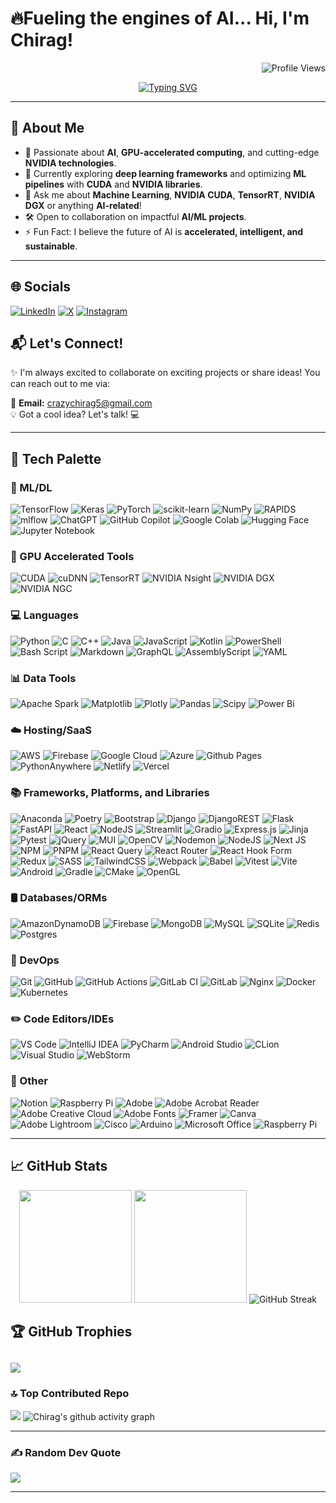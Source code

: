 # 🔥Fueling the engines of AI... Hi, I'm Chirag!
<p align="right">
  <img src="https://komarev.com/ghpvc/?username=venev-g&label=Profile%20views&color=blueviolet&style=plastic" alt="Profile Views" />
</p>
<p align="center"> 
  <a href="https://git.io/typing-svg"><img src="https://readme-typing-svg.herokuapp.com?font=Georgia&size=30&duration=2500&pause=1000&color=00FF00&center=true&vCenter=true&width=500&lines=GPU+Accelerated+AI+Engineer;NVIDIA+Tech+Stack+Expert;Machine+Learning+Enthusiast;Open+Source+Contributor;Tech+Innovator" alt="Typing SVG" /></a>
</p>

---

## 🚀 About Me
- 🌟 Passionate about **AI**, **GPU-accelerated computing**, and cutting-edge **NVIDIA technologies**.
- 🔭 Currently exploring **deep learning frameworks** and optimizing **ML pipelines** with **CUDA** and **NVIDIA libraries**.
- 💬 Ask me about **Machine Learning**, **NVIDIA CUDA**, **TensorRT**, **NVIDIA DGX** or anything **AI-related**!
- 🛠️ Open to collaboration on impactful **AI/ML projects**.
- ⚡ Fun Fact: I believe the future of AI is **accelerated, intelligent, and sustainable**.

---

## 🌐 Socials
[![LinkedIn](https://img.shields.io/badge/LinkedIn-0077B5.svg?style=plastic&logo=linkedin&logoColor=white)](https://linkedin.com/in/your-profile)
[![X](https://img.shields.io/badge/X-%23000000.svg?style=plastic&logo=X&logoColor=white)](https://twitter.com/your-profile)
[![Instagram](https://img.shields.io/badge/Instagram-E4405F.svg?style=plastic&logo=instagram&logoColor=white)](https://instagram.com/_chirag_s)
## 📬 Let's Connect!

✨ I'm always excited to collaborate on exciting projects or share ideas! You can reach out to me via:  

📧 **Email:** [crazychirag5@gmail.com](mailto:crazychirag5@gmail.com)  
💡 Got a cool idea? Let's talk! 💻

---

## 🎨 Tech Palette
### 🧠 ML/DL
![TensorFlow](https://img.shields.io/badge/TensorFlow-%23FF6F00.svg?style=flat&logo=TensorFlow&logoColor=white)
![Keras](https://img.shields.io/badge/Keras-%23D00000.svg?style=flat&logo=Keras&logoColor=white)
![PyTorch](https://img.shields.io/badge/PyTorch-%23EE4C2C.svg?style=flat&logo=PyTorch&logoColor=white)
![scikit-learn](https://img.shields.io/badge/scikit--learn-%23F7931E.svg?style=flat&logo=scikit-learn&logoColor=white)
![NumPy](https://img.shields.io/badge/numpy-%23013243.svg?style=flat&logo=numpy&logoColor=white)
![RAPIDS](https://img.shields.io/badge/RAPIDS-7f3bff.svg?style=flat&logo=Rapids&logoColor=white)
![mlflow](https://img.shields.io/badge/mlflow-%23d9ead3.svg?style=plastic&logo=mlflow&logoColor=blue)
![ChatGPT](https://img.shields.io/badge/chatGPT-74aa9c?style=flat&logo=openai&logoColor=white)
![GitHub Copilot](https://img.shields.io/badge/github_copilot-8957E5?style=flat&logo=github-copilot&logoColor=white)
![Google Colab](https://img.shields.io/badge/Google%20Colab-%23F9A825.svg?style=flat&logo=googlecolab&logoColor=white)
![Hugging Face](https://img.shields.io/badge/%F0%9F%A4%97%20Hugging%20Face-Spaces-blue)
![Jupyter Notebook](https://img.shields.io/badge/jupyter-%23FA0F00.svg?style=flat&logo=jupyter&logoColor=white)

### 🚀 GPU Accelerated Tools
![CUDA](https://img.shields.io/badge/CUDA-2f2f2f.svg?style=flat&logo=NVIDIA&logoColor=green)
![cuDNN](https://img.shields.io/badge/cuDNN-2f2f2f.svg?style=flat&logo=NVIDIA&logoColor=green)
![TensorRT](https://img.shields.io/badge/TensorRT-2f2f2f.svg?style=flat&logo=NVIDIA&logoColor=green)
![NVIDIA Nsight](https://img.shields.io/badge/NVIDIA%20Nsight-2f2f2f.svg?style=flat&logo=NVIDIA&logoColor=green)
![NVIDIA DGX](https://img.shields.io/badge/NVIDIA%20DGX-2f2f2f.svg?style=flat&logo=NVIDIA&logoColor=green)
![NVIDIA NGC](https://img.shields.io/badge/NVIDIA%20NGC-2f2f2f.svg?style=flat&logo=NVIDIA&logoColor=green)

### 💻 Languages
![Python](https://img.shields.io/badge/python-3670A0?style=flat&logo=python&logoColor=ffdd54)
![C](https://img.shields.io/badge/c-%2300599C.svg?style=flat&logo=c&logoColor=white)
![C++](https://img.shields.io/badge/c++-%2300599C.svg?style=flat&logo=c%2B%2B&logoColor=white)
![Java](https://img.shields.io/badge/java-%23ED8B00.svg?style=flat&logo=openjdk&logoColor=white)
![JavaScript](https://img.shields.io/badge/javascript-%23323330.svg?style=flat&logo=javascript&logoColor=%23F7DF1E)
![Kotlin](https://img.shields.io/badge/kotlin-%237F52FF.svg?style=flat&logo=kotlin&logoColor=white)
![PowerShell](https://img.shields.io/badge/PowerShell-%235391FE.svg?style=flat&logo=powershell&logoColor=white)
![Bash Script](https://img.shields.io/badge/bash_script-%23121011.svg?style=flat&logo=gnu-bash&logoColor=white)
![Markdown](https://img.shields.io/badge/markdown-%23000000.svg?style=flat&logo=markdown&logoColor=white)
![GraphQL](https://img.shields.io/badge/-GraphQL-E10098?style=flat&logo=graphql&logoColor=white)
![AssemblyScript](https://img.shields.io/badge/Assembly%20Script-%23000000.svg?style=flat&logo=assemblyscript&logoColor=white)
![YAML](https://img.shields.io/badge/yaml-%23ffffff.svg?style=flat&logo=yaml&logoColor=151515)

### 📊 Data Tools
![Apache Spark](https://img.shields.io/badge/Apache%20Spark-FDEE21?style=flat&logo=apachespark&logoColor=black)
![Matplotlib](https://img.shields.io/badge/Matplotlib-%23ffffff.svg?style=flat&logo=matplotlib&logoColor=black)
![Plotly](https://img.shields.io/badge/Plotly-%233F4F75.svg?style=flat&logo=plotly&logoColor=white)
![Pandas](https://img.shields.io/badge/pandas-%23150458.svg?style=flat&logo=pandas&logoColor=white)
![Scipy](https://img.shields.io/badge/SciPy-%230C55A5.svg?style=flat&logo=scipy&logoColor=white)
![Power Bi](https://img.shields.io/badge/Power_BI-F2C811?style=plastic&logo=powerbi&logoColor=black)

### ☁️ Hosting/SaaS
![AWS](https://img.shields.io/badge/AWS-%23FF9900.svg?style=flat&logo=amazon-aws&logoColor=white)
![Firebase](https://img.shields.io/badge/firebase-%23039BE5.svg?style=flat&logo=firebase)
![Google Cloud](https://img.shields.io/badge/GoogleCloud-%234285F4.svg?style=flat&logo=google-cloud&logoColor=white)
![Azure](https://img.shields.io/badge/Azure-%230072C6.svg?style=flat&logo=microsoftazure&logoColor=white)
![Github Pages](https://img.shields.io/badge/github%20pages-121013?style=flat&logo=github&logoColor=white)
![PythonAnywhere](https://img.shields.io/badge/PythonAnywhere-%232F9FD7.svg?style=flat&logo=pythonanywhere&logoColor=151515)
![Netlify](https://img.shields.io/badge/Netlify-%23000000.svg?style=flat&logo=netlify&logoColor=#00C7B7)
![Vercel](https://img.shields.io/badge/Vercel-%23000000.svg?style=flat&logo=vercel&logoColor=white)

### 📚 Frameworks, Platforms, and Libraries
![Anaconda](https://img.shields.io/badge/Anaconda-%2344A833.svg?style=flat&logo=anaconda&logoColor=white) 
![Poetry](https://img.shields.io/badge/Poetry-%233B82F6.svg?style=flat&logo=poetry&logoColor=0B3D8D)
![Bootstrap](https://img.shields.io/badge/bootstrap-%238511FA.svg?style=flat&logo=bootstrap&logoColor=white)
![Django](https://img.shields.io/badge/django-%23092E20.svg?style=flat&logo=django&logoColor=white)
![DjangoREST](https://img.shields.io/badge/DJANGO-REST-ff1709?style=flat&logo=django&logoColor=white&color=ff1709&labelColor=gray)
![Flask](https://img.shields.io/badge/flask-%23000.svg?style=flat&logo=flask&logoColor=white)
![FastAPI](https://img.shields.io/badge/FastAPI-005571?style=flat&logo=fastapi)
![React](https://img.shields.io/badge/react-%2320232a.svg?style=flat&logo=react&logoColor=%2361DAFB)
![NodeJS](https://img.shields.io/badge/node.js-6DA55F?style=flat&logo=node.js&logoColor=white)
![Streamlit](https://img.shields.io/badge/Streamlit-%23FE4B4B.svg?style=flat&logo=streamlit&logoColor=white)
![Gradio](https://img.shields.io/badge/Gradio-%23039BE5.svg?style=flat&logo=gradio&logoColor=white)
![Express.js](https://img.shields.io/badge/express.js-%23404d59.svg?style=flat&logo=express&logoColor=%2361DAFB)
![Jinja](https://img.shields.io/badge/jinja-white.svg?style=flat&logo=jinja&logoColor=black) 
![Pytest](https://img.shields.io/badge/pytest-%23ffffff.svg?style=flat&logo=pytest&logoColor=2f9fe3)
![jQuery](https://img.shields.io/badge/jquery-%230769AD.svg?style=flat&logo=jquery&logoColor=white) 
![MUI](https://img.shields.io/badge/MUI-%230081CB.svg?style=flat&logo=mui&logoColor=white) 
![OpenCV](https://img.shields.io/badge/opencv-%23white.svg?style=flat&logo=opencv&logoColor=white) 
![Nodemon](https://img.shields.io/badge/NODEMON-%23323330.svg?style=flat&logo=nodemon&logoColor=%BBDEAD) 
![NodeJS](https://img.shields.io/badge/node.js-6DA55F?style=flat&logo=node.js&logoColor=white) 
![Next JS](https://img.shields.io/badge/Next-black?style=flat&logo=next.js&logoColor=white)
![NPM](https://img.shields.io/badge/NPM-%23CB3837.svg?style=flat&logo=npm&logoColor=white) 
![PNPM](https://img.shields.io/badge/pnpm-%234a4a4a.svg?style=flat&logo=pnpm&logoColor=f69220)
![React Query](https://img.shields.io/badge/-React%20Query-FF4154?style=flat&logo=react%20query&logoColor=white) 
![React Router](https://img.shields.io/badge/React_Router-CA4245?style=flat&logo=react-router&logoColor=white) 
![React Hook Form](https://img.shields.io/badge/React%20Hook%20Form-%23EC5990.svg?style=flat&logo=reacthookform&logoColor=white) 
![Redux](https://img.shields.io/badge/redux-%23593d88.svg?style=flat&logo=redux&logoColor=white)
![SASS](https://img.shields.io/badge/SASS-hotpink.svg?style=flat&logo=SASS&logoColor=white)
![TailwindCSS](https://img.shields.io/badge/tailwindcss-%2338B2AC.svg?style=flat&logo=tailwind-css&logoColor=white) 
![Webpack](https://img.shields.io/badge/webpack-%238DD6F9.svg?style=flat&logo=webpack&logoColor=black) 
![Babel](https://img.shields.io/badge/Babel-F9DC3e?style=flat&logo=babel&logoColor=black)
![Vitest](https://img.shields.io/badge/-Vitest-252529?style=flat&logo=vitest&logoColor=FCC72B)
![Vite](https://img.shields.io/badge/vite-%23646CFF.svg?style=flat&logo=vite&logoColor=white)
![Android](https://img.shields.io/badge/Android-3DDC84?style=flat&logo=android&logoColor=white)
![Gradle](https://img.shields.io/badge/Gradle-02303A.svg?style=flat&logo=Gradle&logoColor=white)
![CMake](https://img.shields.io/badge/CMake-%23008FBA.svg?style=flat&logo=cmake&logoColor=white)
![OpenGL](https://img.shields.io/badge/OpenGL-%23FFFFFF.svg?style=flat&logo=opengl)

### 🛢️ Databases/ORMs
![AmazonDynamoDB](https://img.shields.io/badge/Amazon%20DynamoDB-4053D6?style=flat&logo=Amazon%20DynamoDB&logoColor=white)
![Firebase](https://img.shields.io/badge/firebase-a08021?style=flat&logo=firebase&logoColor=ffcd34) 
![MongoDB](https://img.shields.io/badge/MongoDB-%234ea94b.svg?style=flat&logo=mongodb&logoColor=white) 
![MySQL](https://img.shields.io/badge/mysql-4479A1.svg?style=flat&logo=mysql&logoColor=white) 
![SQLite](https://img.shields.io/badge/sqlite-%2307405e.svg?style=flat&logo=sqlite&logoColor=white) 
![Redis](https://img.shields.io/badge/redis-%23DD0031.svg?style=flat&logo=redis&logoColor=white)
![Postgres](https://img.shields.io/badge/postgres-%23316192.svg?style=flat&logo=postgresql&logoColor=white)

### 🔄 DevOps
![Git](https://img.shields.io/badge/git-%23F05033.svg?style=flat&logo=git&logoColor=white)
![GitHub](https://img.shields.io/badge/github-%23121011.svg?style=flat&logo=github&logoColor=white)
![GitHub Actions](https://img.shields.io/badge/github%20actions-%232671E5.svg?style=flat&logo=githubactions&logoColor=white)
![GitLab CI](https://img.shields.io/badge/gitlab%20CI-%23181717.svg?style=flat&logo=gitlab&logoColor=white) 
![GitLab](https://img.shields.io/badge/gitlab-%23181717.svg?style=flat&logo=gitlab&logoColor=white)
![Nginx](https://img.shields.io/badge/nginx-%23009639.svg?style=flat&logo=nginx&logoColor=white)
![Docker](https://img.shields.io/badge/docker-%230db7ed.svg?style=flat&logo=docker&logoColor=white)
![Kubernetes](https://img.shields.io/badge/kubernetes-%23326ce5.svg?style=flat&logo=kubernetes&logoColor=white)

### ✏️ Code Editors/IDEs
![VS Code](https://img.shields.io/badge/Visual%20Studio%20Code-%23007ACC.svg?style=flat&logo=Visual%20Studio%20Code&logoColor=white)
![IntelliJ IDEA](https://img.shields.io/badge/IntelliJIDEA-000000.svg?style=flat&logo=intellij-idea&logoColor=white)
![PyCharm](https://img.shields.io/badge/pycharm-143?style=flat&logo=pycharm&logoColor=black&color=black&labelColor=green)
![Android Studio](https://img.shields.io/badge/Android%20Studio-346ac1?style=flat&logo=android%20studio&logoColor=white)
![CLion](https://img.shields.io/badge/CLion-black?style=flat&logo=clion&logoColor=white)
![Visual Studio](https://img.shields.io/badge/Visual%20Studio-5C2D91.svg?style=flat&logo=visual-studio&logoColor=white)
![WebStorm](https://img.shields.io/badge/webstorm-143?style=flat&logo=webstorm&logoColor=white&color=black)


### 🌟 Other
![Notion](https://img.shields.io/badge/Notion-%23000000.svg?style=flat&logo=notion&logoColor=white)
![Raspberry Pi](https://img.shields.io/badge/-Raspberry_Pi-C51A4A?style=flat&logo=Raspberry-Pi)
![Adobe](https://img.shields.io/badge/Adobe-%23FF0000.svg?style=flat&logo=adobe&logoColor=white) 
![Adobe Acrobat Reader](https://img.shields.io/badge/Adobe%20Acrobat%20Reader-EC1C24.svg?style=flat&logo=Adobe%20Acrobat%20Reader&logoColor=white) 
![Adobe Creative Cloud](https://img.shields.io/badge/Adobe%20Creative%20Cloud-DA1F26.svg?style=flat&logo=Adobe%20Creative%20Cloud&logoColor=white)
![Adobe Fonts](https://img.shields.io/badge/Adobe%20Fonts-000B1D.svg?style=flat&logo=Adobe%20Fonts&logoColor=white) 
![Framer](https://img.shields.io/badge/Framer-black?style=flat&logo=framer&logoColor=blue) 
![Canva](https://img.shields.io/badge/Canva-%2300C4CC.svg?style=flat&logo=Canva&logoColor=white)
![Adobe Lightroom](https://img.shields.io/badge/Adobe%20Lightroom-31A8FF.svg?style=flat&logo=Adobe%20Lightroom&logoColor=white)
![Cisco](https://img.shields.io/badge/cisco-%23049fd9.svg?style=flat&logo=cisco&logoColor=black)
![Arduino](https://img.shields.io/badge/-Arduino-00979D?style=flat&logo=Arduino&logoColor=white)
![Microsoft Office](https://img.shields.io/badge/Microsoft_Office-D83B01?style=flat&logo=microsoft-office&logoColor=white)
![Raspberry Pi](https://img.shields.io/badge/-Raspberry_Pi-C51A4A?style=flat&logo=Raspberry-Pi)


---

## 📈 GitHub Stats
<p align="center">
  <img height="180em" src="https://github-readme-stats-eight-theta.vercel.app/api?username=venev-g&show_icons=true&theme=synthwave&include_all_commits=true&count_private=true"/>
  <img height="180em" src="https://github-readme-stats-eight-theta.vercel.app/api/top-langs/?username=venev-g&layout=compact&langs_count=10&theme=synthwave"/>
  <img src="https://github-readme-streak-stats.herokuapp.com/?user=venev-g&theme=synthwave&hide_border=false" alt="GitHub Streak" />

</p>

## 🏆 GitHub Trophies

![](https://github-profile-trophy.vercel.app/?username=venev-g&theme=radical&no-frame=false&no-bg=false&margin-w=4)
---
### 🔝 Top Contributed Repo

![](https://github-contributor-stats.vercel.app/api?username=venev-g&limit=6&theme=synthwave&combine_all_yearly_contributions=true)
![Chirag's github activity graph](https://github-readme-activity-graph.vercel.app/graph?username=venev-g&custom_title=Chirag's%20GitHub%20Activity%20Graph&layout=compact&bg_color=0D1117&color=f222ff&line=8c1eff&point=f222ff&area_color=FFFFFF&title_color=FFFFFF&area=true)

---
<!--## 🌟 Achievements & Badges
[![Holopin Board](https://holopin.me/yourname)](https://holopin.io/@yourname)
-->
### ✍️ Random Dev Quote

![](https://quotes-github-readme.vercel.app/api?type=horizontal&theme=radical)

---
